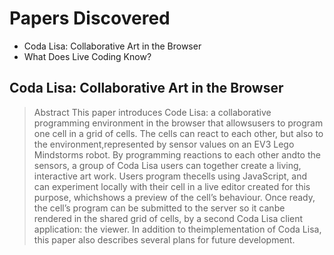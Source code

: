 # Papers Discovered 

- Coda Lisa: Collaborative Art in the Browser
- What Does Live Coding Know?


## Coda Lisa: Collaborative Art in the Browser

> Abstract
This paper introduces Code Lisa: a collaborative programming environment in the browser that allowsusers to program one cell in a grid of cells.  The cells can react to each other, but also to the environment,represented by sensor values on an EV3 Lego Mindstorms robot. By programming reactions to each other andto the sensors, a group of Coda Lisa users can together create a living, interactive art work. Users program thecells using JavaScript, and can experiment locally with their cell in a live editor created for this purpose, whichshows a preview of the cell’s behaviour. Once ready, the cell’s program can be submitted to the server so it canbe rendered in the shared grid of cells, by a second Coda Lisa client application: the viewer. In addition to theimplementation of Coda Lisa, this paper also describes several plans for future development.


